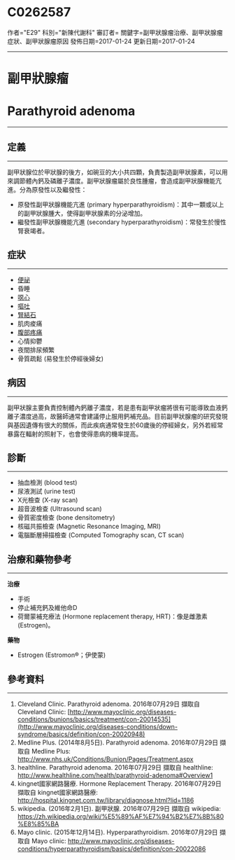 # C0262587
作者="E29"
科別="新陳代謝科"
審訂者=
關鍵字=副甲狀腺瘤治療、副甲狀腺瘤症狀、副甲狀腺瘤原因
發佈日期=2017-01-24
更新日期=2017-01-24

----------
# 副甲狀腺瘤
# Parathyroid adenoma
----------
## 定義
----------

副甲狀腺位於甲狀腺的後方，如碗豆的大小共四顆，負責製造副甲狀腺素，可以用來調節體內鈣及磷離子濃度。副甲狀腺瘤屬於良性腫瘤，會造成副甲狀腺機能亢進。分為原發性以及繼發性：

- 原發性副甲狀腺機能亢進 (primary hyperparathyroidism)：其中一顆或以上的副甲狀腺腫大，使得副甲狀腺素的分泌增加。
- 繼發性副甲狀腺機能亢進 (secondary hyperparathyroidism)：常發生於慢性腎衰竭者。
## 症狀
----------
- [便祕](C0009806)
- 昏睡
- [噁心](C0027497)
- [嘔吐](C0042963)
- [腎結石](C0022650)
- 肌肉痠痛
- [腹部疼痛](C0000737)
- 心情抑鬱
- 夜間排尿頻繁
- 骨質疏鬆 (易發生於停經後婦女)
## 病因
----------

副甲狀腺主要負責控制體內鈣離子濃度，若是患有副甲狀瘤將很有可能導致血液鈣離子濃度過高，故醫師通常會建議停止服用鈣補充品。目前副甲狀腺瘤的研究發現與基因遺傳有很大的關係，而此疾病通常發生於60歲後的停經婦女，另外若經常暴露在輻射的照射下，也會使得患病的機率提高。

## 診斷
----------
- 抽血檢測 (blood test)
- 尿液測試 (urine test)
- X光檢查 (X-ray scan)
- 超音波檢查 (Ultrasound scan)
- 骨質密度檢查 (bone densitometry)
- 核磁共振檢查 (Magnetic Resonance Imaging, MRI)
- 電腦斷層掃描檢查 (Computed Tomography scan, CT scan)
## 治療和藥物參考
----------

**治療**

- 手術
- 停止補充鈣及維他命D
- 荷爾蒙補充療法 (Hormone replacement therapy, HRT)：像是雌激素 (Estrogen)。

**藥物**

- Estrogen (Estromon®；伊使蒙)
## 參考資料
----------
1. Cleveland Clinic. Parathyroid adenoma. 2016年07月29日 擷取自 Cleveland Clinic:
  [http://www.mayoclinic.org/diseases-conditions/bunions/basics/treatment/con-20014535](http://www.mayoclinic.org/diseases-conditions/down-syndrome/basics/definition/con-20020948)
2. Medline Plus. (2014年8月5日). Parathyroid adenoma. 2016年07月29日 擷取自 Medline Plus:
  http://www.nhs.uk/Conditions/Bunion/Pages/Treatment.aspx
3. healthline. Parathyroid adenoma. 2016年07月29日 擷取自 healthline:
  http://www.healthline.com/health/parathyroid-adenoma#Overview1
4. kingnet國家網路醫療. Hormone Replacement Therapy. 2016年07月29日 擷取自 kingnet國家網路醫療:
  http://hospital.kingnet.com.tw/library/diagnose.html?lid=1186
5. wikipedia. (2016年2月1日). 副甲狀腺. 2016年07月29日 擷取自 wikipedia:
  https://zh.wikipedia.org/wiki/%E5%89%AF%E7%94%B2%E7%8B%80%E8%85%BA
6. Mayo clinic. (2015年12月14日). Hyperparathyroidism. 2016年07月29日 擷取自 Mayo clinic:
  http://www.mayoclinic.org/diseases-conditions/hyperparathyroidism/basics/definition/con-20022086

